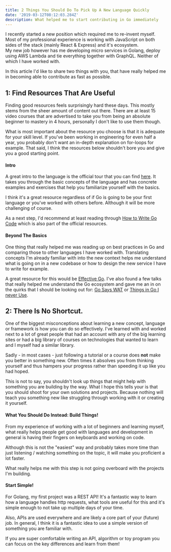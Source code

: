 ```yaml
---
title: 2 Things You Should Do To Pick Up A New Language Quickly
date: '2019-03-12T08:12:03.284Z'
description: What helped me to start contributing in Go immediately
---
```


I recently started a new position which required me to re-invent myself.
Most of my professional experience is working with JavaScript on both sides of the stack (mainly React & Express) and it's ecosystem.<br>
My new job however has me developing micro services in Golang, deploy using AWS Lambda and tie everything together with GraphQL. Neither of which I have worked with.

In this article I'd like to share two things with you, that have really helped me in becoming able to contribute as fast as possible.

## 1: Find Resources That Are Useful

Finding good resources feels surprisingly hard these days. This mostly stems from the sheer amount of content out there.
There are at least 15 video courses that are advertised to take you from being an absolute beginner to mastery in 4 hours, personally I don't like to use them though.

What is most important about the resource you choose is that it is adequate for your skill level.
If you've been working in engineering for even half a year, you probably don't want an in-depth explanation on for-loops for example.
That said, I think the resources below shouldn't bore you and give you a good starting point.

#### Intro

A great intro to the language is the official tour that you can find [here](https://tour.golang.org/welcome/1).
It takes you through the basic concepts of the language and has concrete examples and exercises that help you familiarize yourself with the basics.

I think it's a great resource regardless of if Go is going to be your first language or you've worked with others before. Although it will be more challenging of course.

As a next step, I'd recommend at least reading through [How to Write Go Code](https://golang.org/doc/code.html) which is also part of the official resources.

#### Beyond The Basics

One thing that really helped me was reading up on best practices in Go and comparing those to other languages I have worked with.
Translating concepts I'm already familiar with into the new context helps me understand what is going on in a new codebase or how to design the new service I have to write for example.

A great resource for this would be [Effective Go](https://golang.org/doc/effective_go.html). I've also found a few talks that really helped me understand the Go ecosystem and gave me an in on the quirks that I should be looking out for: [Go Says WAT](https://www.youtube.com/watch?v=zPd0Cxzsslk&t=999s) or [Things in Go I never Use](https://www.youtube.com/watch?v=5DVV36uqQ4E).


## 2: There Is No Shortcut.

One of the biggest misconceptions about learning a new concept, language or framework is how you can do so effectively.
I've learned with and worked next to a lot of great people that had an account with any of the big learning sites or had a big library of courses on technologies that wanted to learn and I myself had a similar library.

Sadly - in most cases - just following a tutorial or a course does **not** make you  better in something new. 
Often times it absolves you from thinking yourself and thus hampers your progress rather than speeding it up like you had hoped.

This is not to say, you shouldn't look up things that might help with something you are building by the way. What I hope this tells your is that you should shoot for your own solutions and projects.
Because nothing will teach you something new like struggling through working with it or creating it yourself.


#### What You Should Do Instead: Build Things!

From my experience of working with a lot of beginners and learning myself, what really helps people get good with languages and development in general is having their fingers on keyboards and working on code.
 
Although this is not the "easiest" way and probably takes more time than just listening / watching something on the topic, it will make you proficient a lot faster.

What really helps me with this step is not going overboard with the projects I'm building.

#### Start Simple!

For Golang, my first project was a REST API! It's a fantastic way to learn how a language handles http requests, what tools are useful for this and it's simple enough to not take up multiple days of your time.

Also, APIs are used everywhere and are likely a core part of your (future) job.
In general, I think it is a fantastic idea to use a simple version of something you are familiar with.

If you are super comfortable writing an API, algorithm or toy program you can focus on the key differences and learn from them!